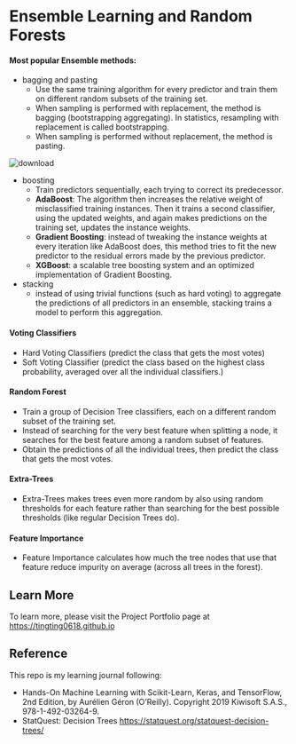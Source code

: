 # Ensemble Learning and Random Forests

#### Most popular Ensemble methods:
- bagging and pasting
    - Use the same training algorithm for every predictor and train them on different random subsets of the training set.
    - When sampling is performed with replacement, the method is bagging (bootstrapping aggregating). In statistics, resampling with replacement is called bootstrapping.
    - When sampling is performed without replacement, the method is pasting.

![download](https://user-images.githubusercontent.com/44503223/126904459-3a1846e2-0174-4030-813e-98b30c972586.png)

- boosting
    - Train predictors sequentially, each trying to correct its predecessor. 
    - **AdaBoost**: The algorithm then increases the relative weight of misclassified training instances. Then it trains a second classifier, using the updated weights, and again makes predictions on the training set, updates the instance weights.
    - **Gradient Boosting**: instead of tweaking the instance weights at every iteration like AdaBoost does, this method tries to fit the new predictor to the residual errors made by the previous predictor.
    - **XGBoost**: a scalable tree boosting system and an optimized implementation of Gradient Boosting. 
- stacking
    - instead of using trivial functions (such as hard voting) to aggregate the predictions of all predictors in an ensemble, stacking trains a model to perform this aggregation.

#### Voting Classifiers
- Hard Voting Classifiers (predict the class that gets the most votes)
- Soft Voting Classifier (predict the class based on the highest class probability, averaged over all the individual classifiers.)

#### Random Forest
- Train a group of Decision Tree classifiers, each on a different random subset of the training set.
- Instead of searching for the very best feature when splitting a node, it searches for the best feature among a random subset of features.
- Obtain the predictions of all the individual trees, then predict the class that gets the most votes.

#### Extra-Trees
- Extra-Trees makes trees even more random by also using random thresholds for each feature rather than searching for the best possible thresholds (like regular Decision Trees do).

#### Feature Importance
- Feature Importance calculates how much the tree nodes that use that feature reduce impurity on average (across all trees in the forest).


## Learn More

To learn more, please visit the Project Portfolio page at https://tingting0618.github.io

## Reference

This repo is my learning journal following:
- Hands-On Machine Learning with Scikit-Learn, Keras, and TensorFlow, 2nd Edition, by Aurélien Géron (O’Reilly). Copyright 2019 Kiwisoft S.A.S., 978-1-492-03264-9.
- StatQuest: Decision Trees https://statquest.org/statquest-decision-trees/
